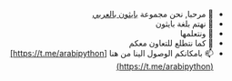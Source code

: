 

<div dir="auto">
  
- 👋 مرحبا, نحن مجموعة [بايثون بالعربي](https://t.me/arabipython)
- 👀 نهتم بلغة بايثون
- 🌱 ونتعلمها
- 💞️ كما نتطلع للتعاون معكم
- 📫 بامكانكم الوصول الينا من هنا  [https://t.me/arabipython](https://t.me/arabipython)

</div>
<!---
pythonarabic/pythonarabic is a ✨ special ✨ repository because its `README.md` (this file) appears on your GitHub profile.
You can click the Preview link to take a look at your changes.
--->
